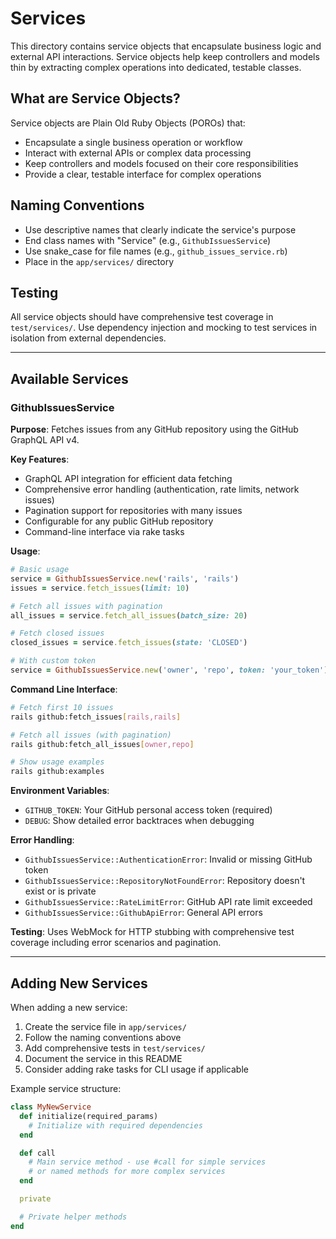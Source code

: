# Services

This directory contains service objects that encapsulate business logic and external API interactions. Service objects help keep controllers and models thin by extracting complex operations into dedicated, testable classes.

## What are Service Objects?

Service objects are Plain Old Ruby Objects (POROs) that:
- Encapsulate a single business operation or workflow
- Interact with external APIs or complex data processing
- Keep controllers and models focused on their core responsibilities
- Provide a clear, testable interface for complex operations

## Naming Conventions

- Use descriptive names that clearly indicate the service's purpose
- End class names with "Service" (e.g., `GithubIssuesService`)
- Use snake_case for file names (e.g., `github_issues_service.rb`)
- Place in the `app/services/` directory

## Testing

All service objects should have comprehensive test coverage in `test/services/`. Use dependency injection and mocking to test services in isolation from external dependencies.

---

## Available Services

### GithubIssuesService

**Purpose**: Fetches issues from any GitHub repository using the GitHub GraphQL API v4.

**Key Features**:
- GraphQL API integration for efficient data fetching
- Comprehensive error handling (authentication, rate limits, network issues)
- Pagination support for repositories with many issues
- Configurable for any public GitHub repository
- Command-line interface via rake tasks

**Usage**:

```ruby
# Basic usage
service = GithubIssuesService.new('rails', 'rails')
issues = service.fetch_issues(limit: 10)

# Fetch all issues with pagination
all_issues = service.fetch_all_issues(batch_size: 20)

# Fetch closed issues
closed_issues = service.fetch_issues(state: 'CLOSED')

# With custom token
service = GithubIssuesService.new('owner', 'repo', token: 'your_token')
```

**Command Line Interface**:

```bash
# Fetch first 10 issues
rails github:fetch_issues[rails,rails]

# Fetch all issues (with pagination)
rails github:fetch_all_issues[owner,repo]

# Show usage examples
rails github:examples
```

**Environment Variables**:
- `GITHUB_TOKEN`: Your GitHub personal access token (required)
- `DEBUG`: Show detailed error backtraces when debugging

**Error Handling**:
- `GithubIssuesService::AuthenticationError`: Invalid or missing GitHub token
- `GithubIssuesService::RepositoryNotFoundError`: Repository doesn't exist or is private
- `GithubIssuesService::RateLimitError`: GitHub API rate limit exceeded
- `GithubIssuesService::GithubApiError`: General API errors

**Testing**: Uses WebMock for HTTP stubbing with comprehensive test coverage including error scenarios and pagination.

---

## Adding New Services

When adding a new service:

1. Create the service file in `app/services/`
2. Follow the naming conventions above
3. Add comprehensive tests in `test/services/`
4. Document the service in this README
5. Consider adding rake tasks for CLI usage if applicable

Example service structure:

```ruby
class MyNewService
  def initialize(required_params)
    # Initialize with required dependencies
  end

  def call
    # Main service method - use #call for simple services
    # or named methods for more complex services
  end

  private

  # Private helper methods
end
```
